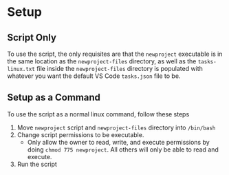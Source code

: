 # Setup

## Script Only

To use the script, the only requisites are that the `newproject` executable is in the same location as the `newproject-files` directory, as well as the `tasks-linux.txt` file inside the `newproject-files` directory is populated with whatever you want the default VS Code `tasks.json` file to be.

## Setup as a Command

To use the script as a normal linux command, follow these steps

1. Move `newproject` script and `newproject-files` directory into `/bin/bash`
2. Change script permissions to be executable. 
    - Only allow the owner to read, write, and execute permissions by doing `chmod 775 newproject`. All others will only be able to read and execute.
3. Run the script


